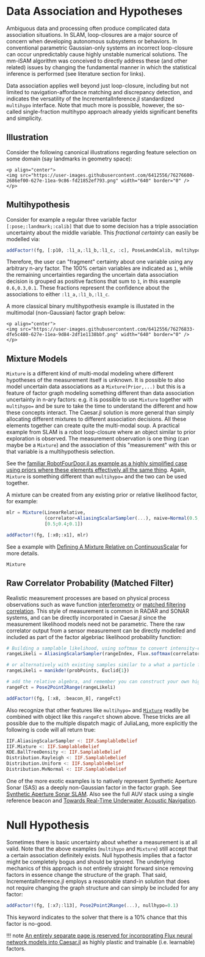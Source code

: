 # Data Association and Hypotheses

Ambiguous data and processing often produce complicated data association situations.  In SLAM, loop-closures are a major source of concern when developing autonomous subsystems or behaviors.  In conventional parametric Gaussian-only systems an incorrect loop-closure can occur unpredictably cause highly unstable numerical solutions.  The mm-iSAM algorithm was conceived to directly address these (and other related) issues by changing the fundamental manner in which the statistical inference is performed (see literature section for links).

Data association applies well beyond just loop-closure, including but not limited to navigation-affordance matching and discrepancy detection, and indicates the versatility of the IncrementalInference.jl standardized `multihypo` interface.  Note that much more is possible, however, the so-called single-fraction multihypo approach already yields significant benefits and simplicity.

## Illustration

Consider the following canonical illustrations regarding feature selection on some domain (say landmarks in geometry space):

```@raw html
<p align="center">
<img src="https://user-images.githubusercontent.com/6412556/76276600-2686ef00-627e-11ea-9c86-fd21852ef793.png" width="640" border="0" />
</p>
```

## Multihypothesis

Consider for example a regular three variable factor `[:pose;:landmark;:calib]` that due to some decision has a triple association uncertainty about the middle variable.  This *fractional certainty* can easily be modelled via:
```julia
addFactor!(fg, [:p10, :l1_a,:l1_b,:l1_c, :c], PoseLandmCalib, multihypo=[1; 0.6;0.3;0.1; 1])
```
Therefore, the user can "fragment" certainty about one variable using any arbitrary n-ary factor.  The 100% certain variables are indicated as `1`, while the remaining uncertainties regarding the uncertain data association decision is grouped as positive factions that sum to `1`, in this example `0.6,0.3,0.1`.  These fractions represent the confidence about the associations to either `:l1_a,:l1_b,:l1_c`.

A more classical binary multihypothesis example is illustated in the multimodal (non-Gaussian) factor graph below:

```@raw html
<p align="center">
<img src="https://user-images.githubusercontent.com/6412556/76276833-dfe5c480-627e-11ea-9d84-2df1e1138bbf.png" width="640" border="0" />
</p>
```

## Mixture Models

`Mixture` is a different kind of multi-modal modeling where different hypotheses of the measurement itself is unknown.  It is possible to also model uncertain data associations as a `Mixture(Prior,...)` but this is a feature of factor graph modeling something different than data association uncertainty in n-ary factors: e.g. it is possible to use `Mixture` together with `multihypo=` and be sure to take the time to understand the different and how these concepts interact.  The Caesar.jl solution is more general than simply allocating different mixtures to different association decisions.  All these elements together can create quite the multi-modal soup.  A practical example from SLAM is a robot loop-closure where an object similar to prior exploration is observed.  The measurement observation is one thing (can maybe be a `Mixture`) and the association of this "measurement" with this or that variable is a multihypothesis selection.

See the [familiar RobotFourDoor.jl as example as a highly simplified case using priors where these elements effectively all the same thing](https://github.com/JuliaRobotics/IncrementalInference.jl/blob/c9a69ee4cdd3868019ac53b14dba9690d80ec3fa/examples/RobotFourDoor.jl#L18-L20).  Again, `Mixture` is something different than `multihypo=` and the two can be used together.

A mixture can be created from any existing prior or relative likelihood factor, for example:
```julia
mlr = Mixture(LinearRelative, 
              (correlator=AliasingScalarSampler(...), naive=Normal(0.5,5), lucky=Uniform(0,10)),
              [0.5;0.4;0.1])

addFactor!(fg, [:x0;:x1], mlr)
```

See a example with [Defining A Mixture Relative on ContinuousScalar](@ref) for more details.

```@docs
Mixture
```

## Raw Correlator Probability (Matched Filter)

Realistic measurement processes are based on physical process observations such as wave function [interferometry](https://en.wikipedia.org/wiki/Interferometry) or [matched filtering correlation](https://en.wikipedia.org/wiki/Matched_filter).  This style of measurement is common in RADAR and SONAR systems, and can be directly incorporated in Caesar.jl since the measurement likelihood models need not be parametric.  There the raw correlator output from a sensor measurement can be directly modelled and included as part of the factor algebriac likelihood probability function:
```julia
# Building a samplable likelihood, using softmax to convert intensity-energy into a pseudo-probability
rangeLikeli = AliasingScalarSampler(rangeIndex, Flux.softmax(correlatorIntensity))

# or alternatively with existing samples similar to a what a particle filter would have done
rangeLikeli = manikde!(probPoints, Euclid{1})

# add the relative algebra, and remember you can construct your own highly non-linear factor
rangeFct = Pose2Point2Range(rangeLikeli)

addFactor!(fg, [:x8, :beacon_8], rangeFct)
```

Also recognize that other features like `multihypo=` and [`Mixture`](@ref) readily be combined with object like this `rangeFct` shown above.  These tricks are all possible due to the multiple dispatch magic of JuliaLang, more explicitly the following is code will all return true:
```julia
IIF.AliasingScalarSampler <: IIF.SamplableBelief
IIF.Mixture <: IIF.SamplableBelief
KDE.BallTreeDensity <: IIF.SamplableBelief
Distribution.Rayleigh <: IIF.SamplableBelief
Distribution.Uniform <: IIF.SamplableBelief
Distribution.MvNormal <: IIF.SamplableBelief
```

One of the more exotic examples is to natively represent Synthetic Aperture Sonar (SAS) as a deeply non-Gaussian factor in the factor graph.  See [Synthetic Aperture Sonar SLAM](@ref).  Also see the full AUV stack using a single reference beacon and [Towards Real-Time Underwater Acoustic Navigation](@ref).

# Null Hypothesis

Sometimes there is basic uncertainty about whether a measurement is at all valid.  Note that the above examples (`multihypo` and `Mixture`) still accept that a certain association definitely exists.  Null hypothesis implies that a factor might be completely bogus and should be ignored.  The underlying mechanics of this approach is not entirely straight forward since removing factors in essence change the structure of the graph.  That said, IncrementalInference.jl employs a reasonable stand-in solution that does not require changing the graph structure and can simply be included for any factor:
```julia
addFactor!(fg, [:x7;:l13], Pose2Point2Range(...), nullhypo=0.1)
```

This keyword indicates to the solver that there is a 10% chance that this factor is no-good.

!!! note
    [An entirely separate page is reserved for incorporating Flux neural network models into Caesar.jl](flux_factors.md) as highly plastic and trainable (i.e. learnable) factors.
